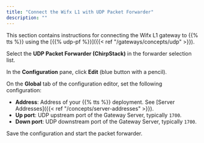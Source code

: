 ```yaml
---
title: "Connect the Wifx L1 with UDP Packet Forwarder"
description: ""
---
```


This section contains instructions for connecting the Wifx L1 gateway to {{% tts %}} using the [{{% udp-pf %}}]({{< ref "/gateways/concepts/udp" >}}).

<!--more-->

Select the **UDP Packet Forwarder (ChirpStack)** in the forwarder selection list.

In the **Configuration** pane, click **Edit** (blue button with a pencil).

On the **Global** tab of the configuration editor, set the following configuration:

- **Address**: Address of your {{% tts %}} deployment. See [Server Addresses]({{< ref "/concepts/server-addresses" >}}).
- **Up port**: UDP upstream port of the Gateway Server, typically `1700`.
- **Down port**: UDP downstream port of the Gateway Server, typically `1700`.

Save the configuration and start the packet forwarder.
